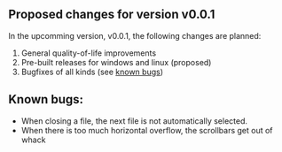 ## Proposed changes for version v0.0.1
In the upcomming version, v0.0.1, the following changes are planned:
1. General quality-of-life improvements
2. Pre-built releases for windows and linux (proposed)
3. Bugfixes of all kinds (see [known bugs](#known-bugs))

## Known bugs:
- When closing a file, the next file is not automatically selected.
- When there is too much horizontal overflow, the scrollbars get out of whack